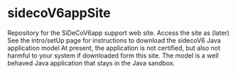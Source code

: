 # sidecoV6appSite
Repository for the SiDeCoV6app support web site. Access the site as (later)
See the intro/setUp page for instructions to download the sidecoV6 Java application model
At present, the application is not certified, but also not harmful to your system if downloaded form this site.
The model is a well behaved Java application that stays in the Java sandbox.
